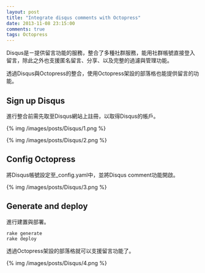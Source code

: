 ```yaml
---
layout: post
title: "Integrate disqus comments with Octopress"
date: 2013-11-08 23:15:00
comments: true
tags: Octopress 
---
```


Disqus是ㄧ提供留言功能的服務，整合了多種社群服務，能用社群帳號直接登入留言，除此之外也支援匿名留言、分享、以及完整的過濾與管理功能。

透過Disqus與Octopress的整合，使用Octopress架設的部落格也能提供留言的功能。 

<!--more-->
  
Sign up Disqus
----------------
進行整合前需先取至Disqus網站上註冊，以取得Disqus的帳戶。 

{% img /images/posts/Disqus/1.png %}

{% img /images/posts/Disqus/2.png %}

Config Octopress
------------------
將Disqus帳號設定至_config.yaml中，並將Disqus comment功能開啟。 

{% img /images/posts/Disqus/3.png %}

Generate and deploy
---------------------
進行建置與部署。  
 
    rake generate
    rake deploy

透過Octopress架設的部落格就可以支援留言功能了。 

{% img /images/posts/Disqus/4.png %}
